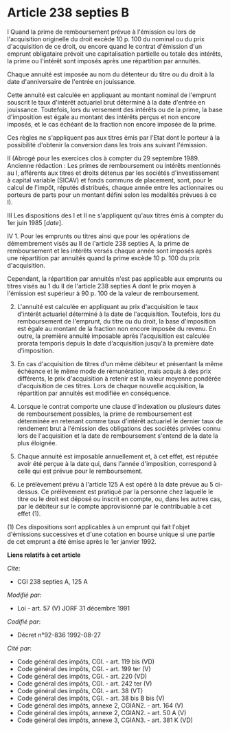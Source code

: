 # Article 238 septies B

I Quand la prime de remboursement prévue à l'émission ou lors de l'acquisition originelle du droit excède 10 p. 100 du
nominal ou du prix d'acquisition de ce droit, ou encore quand le contrat d'émission d'un emprunt obligataire prévoit une
capitalisation partielle ou totale des intérêts, la prime ou l'intérêt sont imposés après une répartition par annuités.

Chaque annuité est imposée au nom du détenteur du titre ou du droit à la date d'anniversaire de l'entrée en jouissance.

Cette annuité est calculée en appliquant au montant nominal de l'emprunt souscrit le taux d'intérêt actuariel brut déterminé
à la date d'entrée en jouissance. Toutefois, lors du versement des intérêts ou de la prime, la base d'imposition est égale au
montant des intérêts perçus et non encore imposés, et le cas échéant de la fraction non encore imposée de la prime.

Ces règles ne s'appliquent pas aux titres émis par l'Etat dont le porteur à la possibilité d'obtenir la conversion dans les
trois ans suivant l'émission.

II (Abrogé pour les exercices clos à compter du 29 septembre 1989. Ancienne rédaction : Les primes de remboursement ou
intérêts mentionnés au I, afférents aux titres et droits détenus par les sociétés d'investissement à capital variable (SICAV)
et fonds communs de placement, sont, pour le calcul de l'impôt, réputés distribués, chaque année entre les actionnaires ou
porteurs de parts pour un montant défini selon les modalités prévues à ce I).

III Les dispositions des I et II ne s'appliquent qu'aux titres émis à compter du 1er juin 1985 [*date*].

IV 1. Pour les emprunts ou titres ainsi que pour les opérations de démembrement visés au II de l'article 238 septies A, la
prime de remboursement et les intérêts versés chaque année sont imposés après une répartition par annuités quand la prime
excède 10 p. 100 du prix d'acquisition.

Cependant, la répartition par annuités n'est pas applicable aux emprunts ou titres visés au 1 du II de l'article 238 septies
A dont le prix moyen à l'émission est supérieur à 90 p. 100 de la valeur de remboursement.

2. L'annuité est calculée en appliquant au prix d'acquisition le taux d'intérêt actuariel déterminé à la date de
l'acquisition. Toutefois, lors du remboursement de l'emprunt, du titre ou du droit, la base d'imposition est égale au montant
de la fraction non encore imposée du revenu. En outre, la première annuité imposable après l'acquisition est calculée prorata
temporis depuis la date d'acquisition jusqu'à la première date d'imposition.

3. En cas d'acquisition de titres d'un même débiteur et présentant la même échéance et le même mode de rémunération, mais
acquis à des prix différents, le prix d'acquisition à retenir est la valeur moyenne pondérée d'acquisition de ces titres.
Lors de chaque nouvelle acquisition, la répartition par annuités est modifiée en conséquence.

4. Lorsque le contrat comporte une clause d'indexation ou plusieurs dates de remboursement possibles, la prime de
remboursement est déterminée en retenant comme taux d'intérêt actuariel le dernier taux de rendement brut à l'émission des
obligations des sociétés privées connu lors de l'acquisition et la date de remboursement s'entend de la date la plus
éloignée.

5. Chaque annuité est imposable annuellement et, à cet effet, est réputée avoir été perçue à la date qui, dans l'année
d'imposition, correspond à celle qui est prévue pour le remboursement.

6. Le prélèvement prévu à l'article 125 A est opéré à la date prévue au 5 ci-dessus. Ce prélèvement est pratiqué par la
personne chez laquelle le titre ou le droit est déposé ou inscrit en compte, ou, dans les autres cas, par le débiteur sur le
compte approvisionné par le contribuable à cet effet (1).

(1) Ces dispositions sont applicables à un emprunt qui fait l'objet d'émissions successives et d'une cotation en bourse
unique si une partie de cet emprunt a été émise après le 1er janvier 1992.

**Liens relatifs à cet article**

_Cite_:

  - CGI 238 septies A, 125 A

_Modifié par_:

  - Loi - art. 57 (V) JORF 31 décembre 1991

_Codifié par_:

  - Décret n°92-836 1992-08-27

_Cité par_:

  - Code général des impôts, CGI. - art. 119 bis (VD)
  - Code général des impôts, CGI. - art. 199 ter (V)
  - Code général des impôts, CGI. - art. 220 (VD)
  - Code général des impôts, CGI. - art. 242 ter (V)
  - Code général des impôts, CGI. - art. 38 (VT)
  - Code général des impôts, CGI. - art. 38 bis B bis (V)
  - Code général des impôts, annexe 2, CGIAN2. - art. 164 (V)
  - Code général des impôts, annexe 2, CGIAN2. - art. 50 A (V)
  - Code général des impôts, annexe 3, CGIAN3. - art. 381 K (VD)
